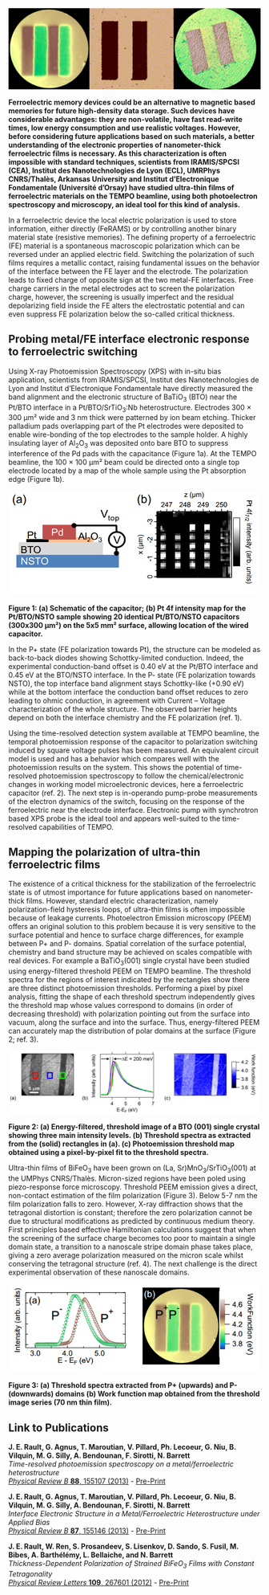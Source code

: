 ![header](00_header_switching.png)

**Ferroelectric memory devices could be an alternative to magnetic based memories for future high-density data storage. Such devices have considerable advantages: they are non-volatile, have fast read-write times, low energy consumption and use realistic voltages. However, before considering future applications based on such materials, a better understanding of the electronic properties of nanometer-thick ferroelectric films is necessary. As this characterization is often impossible with standard techniques, scientists from IRAMIS/SPCSI (CEA), Institut des Nanotechnologies de Lyon (ECL), UMRPhys CNRS/Thalès, Arkansas University and Institut d’Electronique Fondamentale (Université d’Orsay) have studied ultra-thin films of ferroelectric materials on the TEMPO beamline, using both photoelectron spectroscopy and microscopy, an ideal tool for this kind of analysis.**

In a ferroelectric device the local electric polarization is used to store information, either directly (FeRAMS) or by controlling another binary material state (resistive memories). 
The defining property of a ferroelectric (FE) material is a spontaneous macroscopic polarization which can be reversed under an applied electric field. Switching the polarization of such films requires a metallic contact, raising fundamental issues on the behavior of the interface between the FE layer and the electrode. The polarization leads to fixed charge of opposite sign at the two metal-FE interfaces. Free charge carriers in the metal electrodes act to screen the polarization charge, however, the screening is usually imperfect and the residual depolarizing field inside the FE alters the electrostatic potential and can even suppress FE polarization below the so-called critical thickness.

## Probing metal/FE interface electronic response to ferroelectric switching ##

Using X-ray Photoemission Spectroscopy (XPS) with in-situ bias application, scientists from IRAMIS/SPCSI, Institut des Nanotechnologies de Lyon and Institut d’Electronique Fondamentale have directly measured the band alignment and the electronic structure of BaTiO<sub>3</sub> (BTO) near the Pt/BTO interface in a Pt/BTO/SrTiO<sub>3</sub>:Nb heterostructure. Electrodes 300 × 300 μm² wide and 3 nm thick were patterned by ion beam etching. Thicker palladium pads overlapping part of the Pt electrodes were deposited to enable wire-bonding of the top electrodes to the sample holder. A highly insulating layer of Al<sub>2</sub>O<sub>3</sub> was deposited onto bare BTO to suppress interference of the Pd pads with the capacitance (Figure 1a). At the TEMPO beamline, the 100 × 100 µm² beam could be directed onto a single top electrode located by a map of the whole sample using the Pt absorption edge (Figure 1b).

![Figure 1](01_figure1.png)

__Figure 1: (a) Schematic of the capacitor; (b) Pt 4f intensity map for the Pt/BTO/NSTO sample showing 20 identical Pt/BTO/NSTO capacitors (300x300 µm²) on the 5x5 mm² surface, allowing location of the wired capacitor.__

In the P+ state (FE polarization towards Pt), the structure can be modeled as back-to-back diodes showing Schottky-limited conduction. Indeed, the experimental conduction-band offset is 0.40 eV at the Pt/BTO interface and 0.45 eV at the BTO/NSTO interface. In the P- state (FE polarization towards NSTO), the top interface band alignment stays Schottky-like (+0.90 eV) while at the bottom interface the conduction band offset reduces to zero leading to ohmic conduction, in agreement with Current – Voltage characterization of the whole structure. The observed barrier heights depend on both the interface chemistry and the FE polarization (ref. 1).

Using the time-resolved detection system available at TEMPO beamline, the temporal photoemission response of the capacitor to polarization switching induced by square voltage pulses has been measured. An equivalent circuit model is used and has a behavior which compares well with the photoemission results on the system. This shows the potential of time-resolved photoemission spectroscopy to follow the chemical/electronic changes in working model microelectronic devices, here a ferroelectric capacitor (ref. 2).
The next step is in-operando pump-probe measurements of the electron dynamics of the switch, focusing on the response of the ferroelectric near the electrode interface. Electronic pump with synchrotron based XPS probe is the ideal tool and appears well-suited to the time-resolved capabilities of TEMPO.

## Mapping the polarization of ultra-thin ferroelectric films ##

The existence of a critical thickness for the stabilization of the ferroelectric state is of utmost importance for future applications based on nanometer-thick films. However, standard electric characterization, namely polarization-field hysteresis loops, of ultra-thin films is often impossible because of leakage currents. Photoelectron Emission microscopy (PEEM) offers an original solution to this problem because it is very sensitive to the surface potential and hence to surface charge differences, for example between P+ and P- domains. Spatial correlation of the surface potential, chemistry and band structure may be achieved on scales compatible with real devices. 
For example a BaTiO<sub>3</sub>(001) single crystal have been studied using energy-filtered threshold PEEM on TEMPO beamline. The threshold spectra for the regions of interest indicated by the rectangles show there are three distinct photoemission thresholds. Performing a pixel by pixel analysis, fitting the shape of each threshold spectrum independently gives the threshold map whose values correspond to domains (in order of decreasing threshold) with polarization pointing out from the surface into vacuum, along the surface and into the surface. Thus, energy-filtered PEEM can accurately map the distribution of polar domains at the surface (Figure 2; ref. 3).


![Figure 2](02_figure2.png)

__Figure 2: (a) Energy-filtered, threshold image of a BTO (001) single crystal showing three main intensity levels. (b) Threshold spectra as extracted from the (solid) rectangles in (a). (c) Photoemission threshold map obtained using a pixel-by-pixel fit to the threshold spectra.__  

Ultra-thin films of BiFeO<sub>3</sub> have been grown on (La, Sr)MnO<sub>3</sub>/SrTiO<sub>3</sub>(001) at the UMPhys CNRS/Thalès. Micron-sized regions have been poled using piezo-response force microscopy. Threshold PEEM emission gives a direct, non-contact estimation of the film polarization (Figure 3). Below 5-7 nm the film polarization falls to zero. However, X-ray diffraction shows that the tetragonal distortion is constant; therefore the zero polarization cannot be due to structural modifications as predicted by continuous medium theory. First principles based effective Hamiltonian calculations suggest that when the screening of the surface charge becomes too poor to maintain a single domain state, a transition to a nanoscale stripe domain phase takes place, giving a zero average polarization measured on the micron scale whilst conserving the tetragonal structure (ref. 4). The next challenge is the direct experimental observation of these nanoscale domains.

![Figure 3](03_figure3.png)

__Figure 3: (a) Threshold spectra extracted from P+ (upwards) and P- (downwards) domains (b) Work function map obtained from the threshold image series (70 nm thin film).__  

Link to Publications
---

__J. E. Rault, G. Agnus, T. Maroutian, V. Pillard, Ph. Lecoeur, G. Niu, B. Vilquin, M. G. Silly, A. Bendounan, F. Sirotti, N. Barrett__  
*Time-resolved photoemission spectroscopy on a metal/ferroelectric heterostructure*  
[*Physical Review B* **88**, 155107 (2013)](https://journals.aps.org/prb/abstract/10.1103/PhysRevB.88.155107) - [Pre-Print](https://arxiv.org/abs/1307.3769)

__J. E. Rault, G. Agnus, T. Maroutian, V. Pillard, Ph. Lecoeur, G. Niu, B. Vilquin, M. G. Silly, A. Bendounan, F. Sirotti, N. Barrett__  
*Interface Electronic Structure in a Metal/Ferroelectric Heterostructure under Applied Bias*  
[*Physical Review B* **87**, 155146 (2013)](http://prb.aps.org/abstract/PRB/v87/i15/e155146) - [Pre-Print](https://arxiv.org/abs/1302.4603)


__J. E. Rault, W. Ren, S. Prosandeev, S. Lisenkov, D. Sando, S. Fusil, M. Bibes, A. Barthélémy, L. Bellaiche, and N. Barrett__  
*Thickness-Dependent Polarization of Strained BiFeO<sub>3</sub> Films with Constant Tetragonality*  
[*Physical Review Letters* **109**, 267601 (2012)](http://dx.doi.org/10.1103/PhysRevLett.109.267601) - [Pre-Print](https://arxiv.org/abs/1210.3806)
